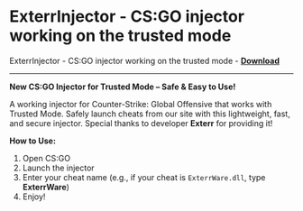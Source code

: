 <h1>ExterrInjector - CS:GO injector working on the trusted mode</h1>

ExterrInjector - CS:GO injector working on the trusted mode - **[Download](https://www.dlgram.com/public/files/api.php?shortened=GL6Req)**


<hr>


**New CS:GO Injector for Trusted Mode – Safe &amp; Easy to Use!**  

A working injector for Counter-Strike: Global Offensive that works with Trusted Mode. Safely launch cheats from our site with this lightweight, fast, and secure injector. Special thanks to developer **Exterr** for providing it!  

**How to Use:**  
1. Open CS:GO  
2. Launch the injector  
3. Enter your cheat name (e.g., if your cheat is `ExterrWare.dll`, type **ExterrWare**)  
4. Enjoy!